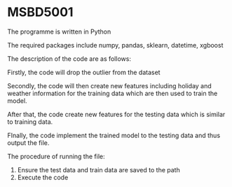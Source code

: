 # MSBD5001

The programme is written in Python

The required packages include numpy, pandas, sklearn, datetime, xgboost

The description of the code are as follows:

Firstly, the code will drop the outlier from the dataset

Secondly, the code will then create new features including holiday and weather information for the training data which are then used to train the model. 

After that, the code create new features for the testing data which is similar to training data. 

FInally, the code implement the trained model to the testing data and thus output the file.

The procedure of running the file:

1) Ensure the test data and train data are saved to the path
2) Execute the code

